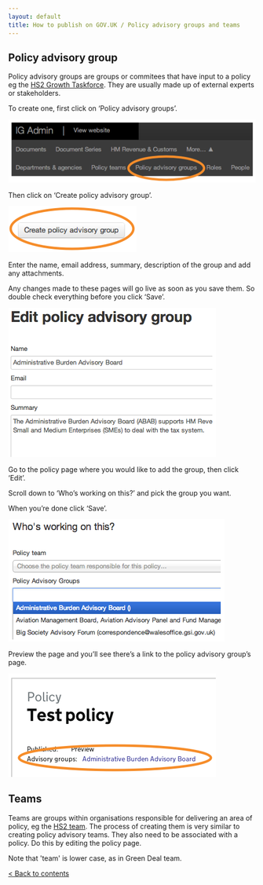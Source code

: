 ```yaml
---
layout: default
title: How to publish on GOV.UK / Policy advisory groups and teams
---
```


## Policy advisory group

Policy advisory groups are groups or commitees that have input to a policy eg the [HS2 Growth Taskforce](https://www.gov.uk/government/policy-advisory-groups/hs2-growth-taskforce). They are usually made up of external experts or stakeholders.

To create one, first click on ‘Policy advisory groups’.

![Policy advisory group 1](policy-advisory-group-1.png)
	
Then click on ‘Create policy advisory group’.

![Policy advisory group 2](policy-advisory-group-2.png)

Enter the name, email address, summary, description of the group and add any attachments.

Any changes made to these pages will go live as soon as you save them. So double check everything before you click ‘Save’.

![Policy advisory group 3](policy-advisory-group-3.png)


Go to the policy page where you would like to add the group, then click ‘Edit’.

Scroll down to ‘Who’s working on this?’ and pick the group you want.
	
When you’re done click ‘Save’.

![Policy advisory group 4](policy-advisory-group-4.png)
	
Preview the page and you’ll see there’s a link to the policy advisory group’s page.

![Policy advisory group 5](policy-advisory-group-5.png)

## Teams

Teams are groups within organisations responsible for delivering an area of policy, eg the [HS2 team](https://www.gov.uk/government/policy-teams/high-speed-rail-team). The process of creating them is very similar to creating policy advisory teams. They also need to be associated with a policy. Do this by editing the policy page.

Note that 'team' is lower case, as in Green Deal team.

[< Back to contents](http://alphagov.github.io/inside-government-admin-guide.html)
